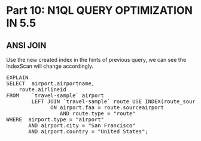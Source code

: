 # Part 10: N1QL QUERY OPTIMIZATION IN 5.5

## ANSI JOIN

Use the new created index in the hints of previous query, we can see the IndexScan will change accordingly.


<pre id="example">
EXPLAIN 
SELECT 	airport.airportname,
	route.airlineid
FROM   	`travel-sample` airport
       	LEFT JOIN `travel-sample` route USE INDEX(route_sourceairport)
              ON airport.faa = route.sourceairport
                 AND route.type = "route"
WHERE  airport.type = "airport"
       AND airport.city = "San Francisco"
       AND airport.country = "United States";
</pre>

